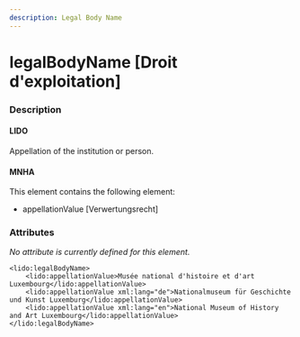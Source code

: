 ```yaml
---
description: Legal Body Name
---
```


# legalBodyName \[Droit d'exploitation\]

### Description

#### LIDO

Appellation of the institution or person.

#### MNHA

This element contains the following element:

* appellationValue \[Verwertungsrecht\]

### Attributes

_No attribute is currently defined for this element._

```markup
<lido:legalBodyName>
    <lido:appellationValue>Musée national d'histoire et d'art Luxembourg</lido:appellationValue>
    <lido:appellationValue xml:lang="de">Nationalmuseum für Geschichte und Kunst Luxemburg</lido:appellationValue>
    <lido:appellationValue xml:lang="en">National Museum of History and Art Luxembourg</lido:appellationValue>
</lido:legalBodyName>
```

